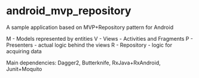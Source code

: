# android_mvp_repository
A sample application based on MVP+Repository pattern for Android

M - Models represented by entities
V - Views - Activities and Fragments
P - Presenters - actual logic behind the views
R - Repository - logic for acquiring data

Main dependencies: Dagger2, Butterknife, RxJava+RxAndroid, Junit+Moquito
